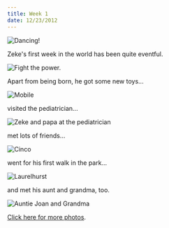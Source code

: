 ```yaml
---
title: Week 1
date: 12/23/2012
---
```


![Dancing!](https://lh6.googleusercontent.com/-pefFZDZox4g/UNeaQ2xQBEI/AAAAAAAAJSc/KmAhknaJIzg/s672/Zeek+Week+1+Graphic.jpg)

Zeke's first week in the world has been quite eventful.

![Fight the power.](https://lh3.googleusercontent.com/-kPSLFbq4TOg/UNePJes1S6I/AAAAAAAAJPc/0qvakGcLI34/s1011/DSC_6235.JPG)

Apart from being born, he got some new toys... 

![Mobile](https://lh6.googleusercontent.com/-eWhFrWouzVk/UNePGwq4vbI/AAAAAAAAJPE/bt--oQcg4GI/s672/P1020949.JPG)

visited the pediatrician...

![Zeke and papa at the pediatrician](https://lh6.googleusercontent.com/-NiFak8MTXdA/UNePOly1xqI/AAAAAAAAJQQ/lxLV8lid8N0/s672/P1020970.JPG)

met lots of friends...

![Cinco](https://lh6.googleusercontent.com/-DcSGnIE6O7I/UNePPRIy4sI/AAAAAAAAJQc/vkRjIjt35yY/s896/P1020985.JPG)

went for his first walk in the park...

![Laurelhurst](https://lh5.googleusercontent.com/-hCJALY2veEU/UNePSGIubbI/AAAAAAAAJQw/yRxltOC3CVc/s896/P1030001.JPG)

and met his aunt and grandma, too.

![Auntie Joan and Grandma](https://lh5.googleusercontent.com/-KT6XBPihh-Y/UNePZJw2WII/AAAAAAAAJR0/uNvYZVO3wXg/s1011/DSC_6377.JPG)

[Click here for more photos](https://plus.google.com/photos/109995794392976695103/albums/5825281918856349233?sqi=104224507953462118663&sqsi=3f148359-9145-4848-aeb4-6ea74a092630&authkey=CKyE--aXmaWM7AE).
